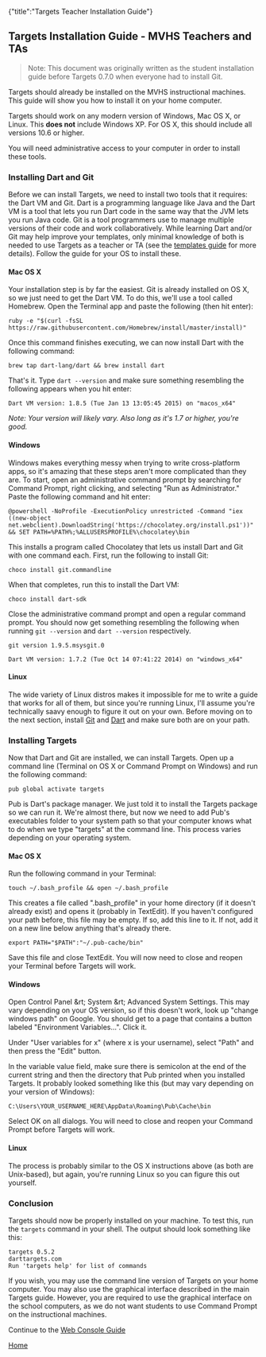{"title":"Targets Teacher Installation Guide"}
## Targets Installation Guide - MVHS Teachers and TAs

> Note: This document was originally written as the student installation guide before Targets 0.7.0 when everyone had to install Git.

Targets should already be installed on the MVHS instructional machines. This guide will show you how to install it on your home computer.

Targets should work on any modern version of Windows, Mac OS X, or Linux. This **does not** include Windows XP. For OS X, this should include all versions 10.6 or higher.

You will need administrative access to your computer in order to install these tools.

### Installing Dart and Git ###

Before we can install Targets, we need to install two tools that it requires: the Dart VM and Git. Dart is a programming language like Java and the Dart VM is a tool that lets you run Dart code in the same way that the JVM lets you run Java code. Git is a tool programmers use to manage multiple versions of their code and work collaboratively. While learning Dart and/or Git may help improve your templates, only minimal knowledge of both is needed to use Targets as a teacher or TA (see the [templates guide](templates.html) for more details). Follow the guide for your OS to install these.

#### Mac OS X ####

Your installation step is by far the easiest. Git is already installed on OS X, so we just need to get the Dart VM. To do this, we'll use a tool called Homebrew. Open the Terminal app and paste the following (then hit enter):

    ruby -e "$(curl -fsSL https://raw.githubusercontent.com/Homebrew/install/master/install)"

Once this command finishes executing, we can now install Dart with the following command:

    brew tap dart-lang/dart && brew install dart

That's it. Type `dart --version` and make sure something resembling the following appears when you hit enter:

    Dart VM version: 1.8.5 (Tue Jan 13 13:05:45 2015) on "macos_x64"

*Note: Your version will likely vary. Also long as it's 1.7 or higher, you're good.*

#### Windows ####

Windows makes everything messy when trying to write cross-platform apps, so it's amazing that these steps aren't more complicated than they are. To start, open an administrative command prompt by searching for Command Prompt, right clicking, and selecting "Run as Administrator." Paste the following command and hit enter:

    @powershell -NoProfile -ExecutionPolicy unrestricted -Command "iex ((new-object net.webclient).DownloadString('https://chocolatey.org/install.ps1'))" && SET PATH=%PATH%;%ALLUSERSPROFILE%\chocolatey\bin

This installs a program called Chocolatey that lets us install Dart and Git with one command each. First, run the following to install Git:

    choco install git.commandline

When that completes, run this to install the Dart VM:

    choco install dart-sdk

Close the administrative command prompt and open a regular command prompt. You should now get something resembling the following when running `git --version` and `dart --version` respectively.

    git version 1.9.5.msysgit.0
    
    Dart VM version: 1.7.2 (Tue Oct 14 07:41:22 2014) on "windows_x64"

#### Linux ####

The wide variety of Linux distros makes it impossible for me to write a guide that works for all of them, but since you're running Linux, I'll assume you're technically saavy enough to figure it out on your own. Before moving on to the next section, install [Git](http://git-scm.com) and [Dart](https://dartlang.org) and make sure both are on your path.

### Installing Targets ###

Now that Dart and Git are installed, we can install Targets. Open up a command line (Terminal on OS X or Command Prompt on Windows) and run the following command:

    pub global activate targets

Pub is Dart's package manager. We just told it to install the Targets package so we can run it. We're almost there, but now we need to add Pub's executables folder to your system path so that your computer knows what to do when we type "targets" at the command line. This process varies depending on your operating system.

#### Mac OS X ####

Run the following command in your Terminal:

    touch ~/.bash_profile && open ~/.bash_profile

This creates a file called ".bash_profile" in your home directory (if it doesn't already exist) and opens it (probably in TextEdit). If you haven't configured your path before, this file may be empty. If so, add this line to it. If not, add it on a new line below anything that's already there.

    export PATH="$PATH":"~/.pub-cache/bin"

Save this file and close TextEdit. You will now need to close and reopen your Terminal before Targets will work.

#### Windows ####

Open Control Panel &rt; System &rt; Advanced System Settings. This may vary depending on your OS version, so if this doesn't work, look up "change windows path" on Google. You should get to a page that contains a button labeled "Environment Variables...". Click it.

Under "User variables for x" (where x is your username), select "Path" and then press the "Edit" button.

In the variable value field, make sure there is semicolon at the end of the current string and then the directory that Pub printed when you installed Targets. It probably looked something like this (but may vary depending on your version of Windows):

    C:\Users\YOUR_USERNAME_HERE\AppData\Roaming\Pub\Cache\bin

Select OK on all dialogs. You will need to close and reopen your Command Prompt before Targets will work.

#### Linux ####

The process is probably similar to the OS X instructions above (as both are Unix-based), but again, you're running Linux so you can figure this out yourself.

### Conclusion ###

Targets should now be properly installed on your machine. To test this, run the `targets` command in your shell. The output should look something like this:

    targets 0.5.2
    darttargets.com
    Run 'targets help' for list of commands

If you wish, you may use the command line version of Targets on your home computer. You may also use the graphical interface described in the main Targets guide. However, you are required to use the graphical interface on the school computers, as we do not want students to use Command Prompt on the instructional machines.

Continue to the [Web Console Guide](webconsole.html)

[Home](index.html)
